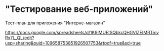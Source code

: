 # "Тестирование веб-приложений"
Тест-план для приложения "Интерне-магазин"

https://docs.google.com/spreadsheets/d/1K9lMUEtSQbkcQHGVlZEIMRTmvRx7L_QL/edit?usp=sharing&ouid=109658753851926507753&rtpof=true&sd=true
